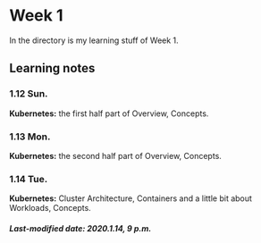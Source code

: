 # Week 1

In the directory is my learning stuff of Week 1.

## Learning notes

### 1.12 Sun.

**Kubernetes:** the first half part of Overview, Concepts.

### 1.13 Mon.

**Kubernetes:** the second half part of Overview, Concepts.

### 1.14 Tue.

**Kubernetes:** Cluster Architecture, Containers and a little bit about Workloads, Concepts.

##### Last-modified date: 2020.1.14, 9 p.m.